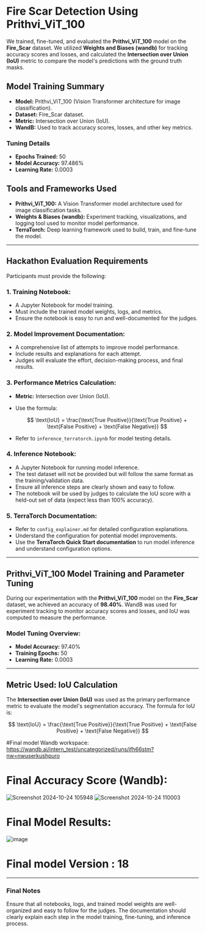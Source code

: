# Fire Scar Detection Using Prithvi_ViT_100

We trained, fine-tuned, and evaluated the **Prithvi_ViT_100** model on the **Fire_Scar** dataset. We utilized **Weights and Biases (wandb)** for tracking accuracy scores and losses, and calculated the **Intersection over Union (IoU)** metric to compare the model's predictions with the ground truth masks.

## Model Training Summary

- **Model:** Prithvi_ViT_100 (Vision Transformer architecture for image classification).
- **Dataset:** Fire_Scar dataset.
- **Metric:** Intersection over Union (IoU).
- **WandB:** Used to track accuracy scores, losses, and other key metrics.

### Tuning Details

- **Epochs Trained:** 50
- **Model Accuracy:** 97.486%
- **Learning Rate:** 0.0003

## Tools and Frameworks Used

- **Prithvi_ViT_100:** A Vision Transformer model architecture used for image classification tasks.
- **Weights & Biases (wandb):** Experiment tracking, visualizations, and logging tool used to monitor model performance.
- **TerraTorch:** Deep learning framework used to build, train, and fine-tune the model.

---

## Hackathon Evaluation Requirements

Participants must provide the following:

### 1. **Training Notebook:**

- A Jupyter Notebook for model training.
- Must include the trained model weights, logs, and metrics.
- Ensure the notebook is easy to run and well-documented for the judges.

### 2. **Model Improvement Documentation:**

- A comprehensive list of attempts to improve model performance.
- Include results and explanations for each attempt.
- Judges will evaluate the effort, decision-making process, and final results.

### 3. **Performance Metrics Calculation:**

- **Metric:** Intersection over Union (IoU).
- Use the formula:

  $$ \text{IoU} = \frac{\text{True Positive}}{\text{True Positive} + \text{False Positive} + \text{False Negative}} $$

- Refer to `inference_terratorch.ipynb` for model testing details.

### 4. **Inference Notebook:**

- A Jupyter Notebook for running model inference.
- The test dataset will not be provided but will follow the same format as the training/validation data.
- Ensure all inference steps are clearly shown and easy to follow.
- The notebook will be used by judges to calculate the IoU score with a held-out set of data (expect less than 100% accuracy).

### 5. **TerraTorch Documentation:**

- Refer to `config_explainer.md` for detailed configuration explanations.
- Understand the configuration for potential model improvements.
- Use the **TerraTorch Quick Start documentation** to run model inference and understand configuration options.

---

## Prithvi_ViT_100 Model Training and Parameter Tuning

During our experimentation with the **Prithvi_ViT_100** model on the **Fire_Scar** dataset, we achieved an accuracy of **98.40%**. WandB was used for experiment tracking to monitor accuracy scores and losses, and IoU was computed to measure the performance.

### Model Tuning Overview:

- **Model Accuracy:** 97.40%
- **Training Epochs:** 50
- **Learning Rate:** 0.0003

---

## Metric Used: IoU Calculation

The **Intersection over Union (IoU)** was used as the primary performance metric to evaluate the model's segmentation accuracy. The formula for IoU is:

$$ \text{IoU} = \frac{\text{True Positive}}{\text{True Positive} + \text{False Positive} + \text{False Negative}} $$

#Final model Wandb workspace: https://wandb.ai/intern_test/uncategorized/runs/ifh66stm?nw=nwuserkushpuro

# Final Accuracy Score (Wandb):
![Screenshot 2024-10-24 105948](https://github.com/user-attachments/assets/13466738-25ba-4aa0-b377-8307ca7f698d)
![Screenshot 2024-10-24 110003](https://github.com/user-attachments/assets/81afd5e1-0030-4770-a449-f9af06b9480d)


# Final Model Results:
![image](https://github.com/user-attachments/assets/421e679c-6d96-429a-9051-b08c78bc4fca)

# Final model Version : 18
---

### Final Notes

Ensure that all notebooks, logs, and trained model weights are well-organized and easy to follow for the judges. The documentation should clearly explain each step in the model training, fine-tuning, and inference process.


